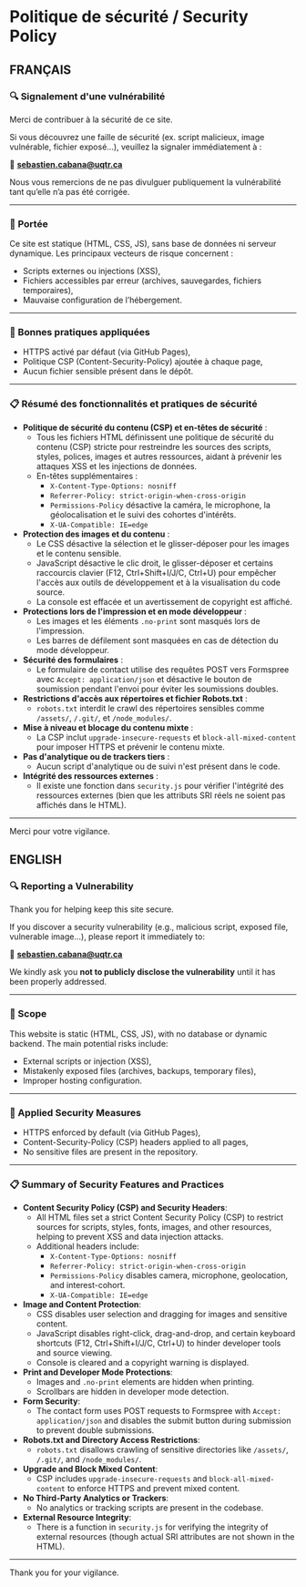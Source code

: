 # Politique de sécurité / Security Policy

## FRANÇAIS

### 🔍 Signalement d'une vulnérabilité

Merci de contribuer à la sécurité de ce site.

Si vous découvrez une faille de sécurité (ex. script malicieux, image vulnérable, fichier exposé...), veuillez la signaler immédiatement à :

📧 **sebastien.cabana@uqtr.ca**

Nous vous remercions de ne pas divulguer publiquement la vulnérabilité tant qu’elle n’a pas été corrigée.

---

### 📌 Portée

Ce site est statique (HTML, CSS, JS), sans base de données ni serveur dynamique. Les principaux vecteurs de risque concernent :

- Scripts externes ou injections (XSS),
- Fichiers accessibles par erreur (archives, sauvegardes, fichiers temporaires),
- Mauvaise configuration de l’hébergement.

---

### 🔐 Bonnes pratiques appliquées

- HTTPS activé par défaut (via GitHub Pages),
- Politique CSP (Content-Security-Policy) ajoutée à chaque page,
- Aucun fichier sensible présent dans le dépôt.

---

### 📋 Résumé des fonctionnalités et pratiques de sécurité

- **Politique de sécurité du contenu (CSP) et en-têtes de sécurité** :
  - Tous les fichiers HTML définissent une politique de sécurité du contenu (CSP) stricte pour restreindre les sources des scripts, styles, polices, images et autres ressources, aidant à prévenir les attaques XSS et les injections de données.
  - En-têtes supplémentaires :
    - `X-Content-Type-Options: nosniff`
    - `Referrer-Policy: strict-origin-when-cross-origin`
    - `Permissions-Policy` désactive la caméra, le microphone, la géolocalisation et le suivi des cohortes d'intérêts.
    - `X-UA-Compatible: IE=edge`
- **Protection des images et du contenu** :
  - Le CSS désactive la sélection et le glisser-déposer pour les images et le contenu sensible.
  - JavaScript désactive le clic droit, le glisser-déposer et certains raccourcis clavier (F12, Ctrl+Shift+I/J/C, Ctrl+U) pour empêcher l'accès aux outils de développement et à la visualisation du code source.
  - La console est effacée et un avertissement de copyright est affiché.
- **Protections lors de l'impression et en mode développeur** :
  - Les images et les éléments `.no-print` sont masqués lors de l'impression.
  - Les barres de défilement sont masquées en cas de détection du mode développeur.
- **Sécurité des formulaires** :
  - Le formulaire de contact utilise des requêtes POST vers Formspree avec `Accept: application/json` et désactive le bouton de soumission pendant l'envoi pour éviter les soumissions doubles.
- **Restrictions d'accès aux répertoires et fichier Robots.txt** :
  - `robots.txt` interdit le crawl des répertoires sensibles comme `/assets/`, `/.git/`, et `/node_modules/`.
- **Mise à niveau et blocage du contenu mixte** :
  - La CSP inclut `upgrade-insecure-requests` et `block-all-mixed-content` pour imposer HTTPS et prévenir le contenu mixte.
- **Pas d'analytique ou de trackers tiers** :
  - Aucun script d'analytique ou de suivi n'est présent dans le code.
- **Intégrité des ressources externes** :
  - Il existe une fonction dans `security.js` pour vérifier l'intégrité des ressources externes (bien que les attributs SRI réels ne soient pas affichés dans le HTML).

---

Merci pour votre vigilance.

## ENGLISH

### 🔍 Reporting a Vulnerability

Thank you for helping keep this site secure.

If you discover a security vulnerability (e.g., malicious script, exposed file, vulnerable image...), please report it immediately to:

📧 **sebastien.cabana@uqtr.ca**

We kindly ask you **not to publicly disclose the vulnerability** until it has been properly addressed.

---

### 📌 Scope

This website is static (HTML, CSS, JS), with no database or dynamic backend. The main potential risks include:

- External scripts or injection (XSS),
- Mistakenly exposed files (archives, backups, temporary files),
- Improper hosting configuration.

---

### 🔐 Applied Security Measures

- HTTPS enforced by default (via GitHub Pages),
- Content-Security-Policy (CSP) headers applied to all pages,
- No sensitive files are present in the repository.

---

### 📋 Summary of Security Features and Practices

- **Content Security Policy (CSP) and Security Headers**:
  - All HTML files set a strict Content Security Policy (CSP) to restrict sources for scripts, styles, fonts, images, and other resources, helping to prevent XSS and data injection attacks.
  - Additional headers include:
    - `X-Content-Type-Options: nosniff`
    - `Referrer-Policy: strict-origin-when-cross-origin`
    - `Permissions-Policy` disables camera, microphone, geolocation, and interest-cohort.
    - `X-UA-Compatible: IE=edge`
- **Image and Content Protection**:
  - CSS disables user selection and dragging for images and sensitive content.
  - JavaScript disables right-click, drag-and-drop, and certain keyboard shortcuts (F12, Ctrl+Shift+I/J/C, Ctrl+U) to hinder developer tools and source viewing.
  - Console is cleared and a copyright warning is displayed.
- **Print and Developer Mode Protections**:
  - Images and `.no-print` elements are hidden when printing.
  - Scrollbars are hidden in developer mode detection.
- **Form Security**:
  - The contact form uses POST requests to Formspree with `Accept: application/json` and disables the submit button during submission to prevent double submissions.
- **Robots.txt and Directory Access Restrictions**:
  - `robots.txt` disallows crawling of sensitive directories like `/assets/`, `/.git/`, and `/node_modules/`.
- **Upgrade and Block Mixed Content**:
  - CSP includes `upgrade-insecure-requests` and `block-all-mixed-content` to enforce HTTPS and prevent mixed content.
- **No Third-Party Analytics or Trackers**:
  - No analytics or tracking scripts are present in the codebase.
- **External Resource Integrity**:
  - There is a function in `security.js` for verifying the integrity of external resources (though actual SRI attributes are not shown in the HTML).

---

Thank you for your vigilance.
